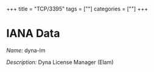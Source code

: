 +++
title = "TCP/3395"
tags = [""]
categories = [""]
+++

# IANA Data

_Name:_ dyna-lm

_Description:_ Dyna License Manager (Elam)

